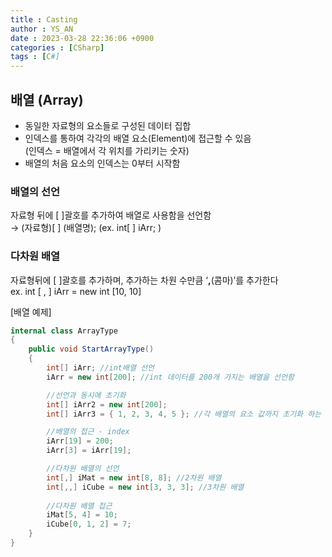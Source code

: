 ```yaml
---
title : Casting
author : YS_AN
date : 2023-03-28 22:36:06 +0900
categories : [CSharp]
tags : [C#]
---
```


## 배열 (Array)

- 동일한 자료형의 요소들로 구성된 데이터 집합 <br>
- 인덱스를 통하여 각각의 배열 요소(Element)에 접근할 수 있음 <br>
    (인덱스 = 배열에서 각 위치를 가리키는 숫자) <br>
- 배열의 처음 요소의 인덱스는 0부터 시작함

### 배열의 선언

자료형 뒤에 [ ]괄호를 추가하여 배열로 사용함을 선언함 <br>
→ (자료형)[ ] (배열명); (ex. int[ ] iArr; )

### 다차원 배열

자료형뒤에 [ ]괄호를 추가하며, 추가하는 차원 수만큼 ‘<b>,</b>(콤마)’를 추가한다 <br>
ex. int [ , ] iArr = new int [10, 10]

[배열 예제]
```csharp
internal class ArrayType
{
	public void StartArrayType()
	{
		int[] iArr; //int배열 선언
		iArr = new int[200]; //int 데이터를 200개 가지는 배열을 선언함 

		//선언과 동시에 초기화
		int[] iArr2 = new int[200];
		int[] iArr3 = { 1, 2, 3, 4, 5 }; //각 배열의 요소 값까지 초기화 하는 방법. 

		//배열의 접근 - index
		iArr[19] = 200;
		iArr[3] = iArr[19];

		//다차원 배열의 선언
		int[,] iMat = new int[8, 8]; //2차원 배열
		int[,,] iCube = new int[3, 3, 3]; //3차원 배열
		
		//다차원 배열 접근
		iMat[5, 4] = 10;
		iCube[0, 1, 2] = 7;
	} 
}
```
